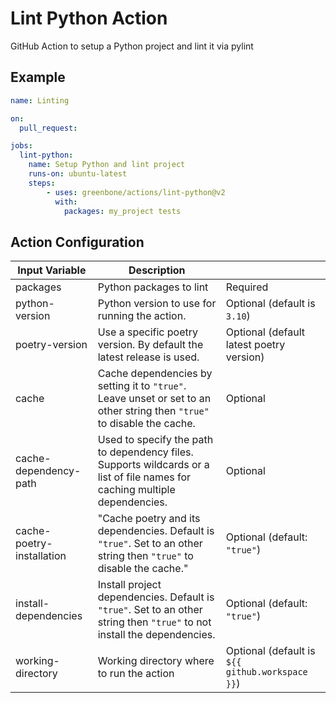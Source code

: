 # Lint Python Action

GitHub Action to setup a Python project and lint it via pylint

## Example

```yml
name: Linting

on:
  pull_request:

jobs:
  lint-python:
    name: Setup Python and lint project
    runs-on: ubuntu-latest
    steps:
        - uses: greenbone/actions/lint-python@v2
          with:
            packages: my_project tests
```

## Action Configuration

|Input Variable|Description| |
|--------------|-----------|-|
| packages | Python packages to lint | Required |
| python-version | Python version to use for running the action. | Optional (default is `3.10`) |
| poetry-version | Use a specific poetry version. By default the latest release is used. | Optional (default latest poetry version) |
| cache | Cache dependencies by setting it to `"true"`. Leave unset or set to an other string then `"true"` to disable the cache. | Optional |
| cache-dependency-path | Used to specify the path to dependency files. Supports wildcards or a list of file names for caching multiple dependencies. | Optional |
| cache-poetry-installation | "Cache poetry and its dependencies. Default is `"true"`. Set to an other string then `"true"` to disable the cache." | Optional (default: `"true"`) |
| install-dependencies | Install project dependencies. Default is `"true"`. Set to an other string then `"true"` to not install the dependencies. | Optional (default: `"true"`)
| working-directory | Working directory where to run the action | Optional (default is `${{ github.workspace }}`) |

